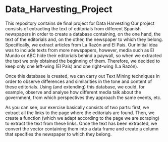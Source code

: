 # Data_Harvesting_Project

This repository contains de final project for Data Harvesting Our project consists of extracting the text of editorials from different Spanish newspapers in order to create a database containing, on the one hand, the text of the editorials and, on the other, the newspaper to which they belong. Specifically, we extract articles from La Razón and El País. Our initial idea was to include texts from more newspapers, however, media such as El Mundo or ABC hide their editorials behind a paywall, so when we extracted the text we only obtained the beginning of them. Therefore, we decided to keep only one left-wing (El País) and one right-wing (La Razón).

Once this database is created, we can carry out Text Mining techniques in order to observe differences and similarities in the tone and content of these editorials. Using (and extending) this database, we could, for example, observe and analyse how different media talk about the government, from which perspectives they approach the same events, etc.

As you can see, our exercise basically consists of two parts: first, we extract all the links to the page where the editorials are found. Then, we create a function (which we adapt according to the page we are scraping) to extract the text from these links. Once the text has been extracted, we convert the vector containing them into a data frame and create a column that specifies the newspaper to which they belong.
